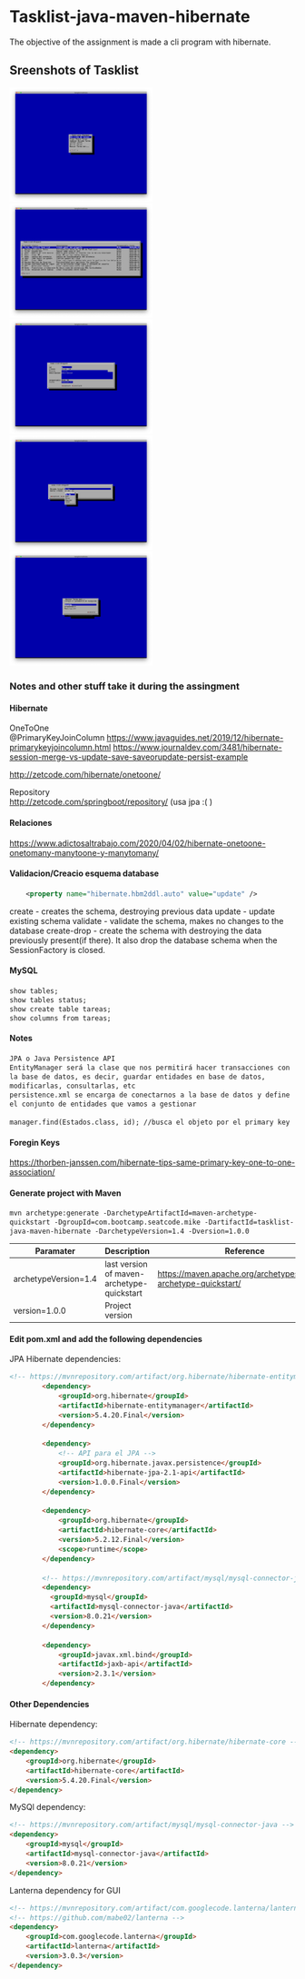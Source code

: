 # Tasklist-java-maven-hibernate

The objective of the assignment is made a cli program with hibernate.

## Sreenshots of Tasklist

<img alt="Screenshot 1" src="screenshots/Screenshot_1.png" height="50%" width="50%"/>
<img alt="Screenshot 2" src="screenshots/Screenshot_2.png" height="50%" width="50%"/>
<img alt="Screenshot 3" src="screenshots/Screenshot_3.png" height="50%" width="50%"/>
<img alt="Screenshot 4" src="screenshots/Screenshot_4.png" height="50%" width="50%"/>
<img alt="Screenshot 5" src="screenshots/Screenshot_5.png" height="50%" width="50%"/>

### Notes and other stuff take it during the assingment

#### Hibernate

OneToOne  
@PrimaryKeyJoinColumn
<https://www.javaguides.net/2019/12/hibernate-primarykeyjoincolumn.html>
<https://www.journaldev.com/3481/hibernate-session-merge-vs-update-save-saveorupdate-persist-example>

<http://zetcode.com/hibernate/onetoone/>

Repository  
<http://zetcode.com/springboot/repository/> (usa jpa :( )

#### Relaciones

<https://www.adictosaltrabajo.com/2020/04/02/hibernate-onetoone-onetomany-manytoone-y-manytomany/>

#### Validacion/Creacio esquema database

```xml
    <property name="hibernate.hbm2ddl.auto" value="update" />
```

create - creates the schema, destroying previous data
update - update existing schema
validate - validate the schema, makes no changes to the database
create-drop -  create the schema with destroying the data previously present(if there). It also drop the database schema when the SessionFactory is closed.

#### MySQL

```mysql
show tables;
show tables status;
show create table tareas;
show columns from tareas;

```

#### Notes

```code
JPA o Java Persistence API
EntityManager será la clase que nos permitirá hacer transacciones con la base de datos, es decir, guardar entidades en base de datos, modificarlas, consultarlas, etc
persistence.xml se encarga de conectarnos a la base de datos y define el conjunto de entidades que vamos a gestionar

manager.find(Estados.class, id); //busca el objeto por el primary key
```

#### Foregin Keys

<https://thorben-janssen.com/hibernate-tips-same-primary-key-one-to-one-association/>

#### Generate project with Maven

```code
mvn archetype:generate -DarchetypeArtifactId=maven-archetype-quickstart -DgroupId=com.bootcamp.seatcode.mike -DartifactId=tasklist-java-maven-hibernate -DarchetypeVersion=1.4 -Dversion=1.0.0
```

|       Paramater      |    Description | Reference |
|----------------------|--------------------------------------------|-------------------------------------------------------------------|
| archetypeVersion=1.4 | last version of maven-archetype-quickstart | <https://maven.apache.org/archetypes/maven-archetype-quickstart/> |
| version=1.0.0        | Project version | |

#### Edit pom.xml and add the following dependencies

JPA Hibernate dependencies:

```html
<!-- https://mvnrepository.com/artifact/org.hibernate/hibernate-entitymanager -->
        <dependency>
            <groupId>org.hibernate</groupId>
            <artifactId>hibernate-entitymanager</artifactId>
            <version>5.4.20.Final</version>
        </dependency>

        <dependency>
            <!-- API para el JPA -->
            <groupId>org.hibernate.javax.persistence</groupId>
            <artifactId>hibernate-jpa-2.1-api</artifactId>
            <version>1.0.0.Final</version>
        </dependency>

        <dependency>
            <groupId>org.hibernate</groupId>
            <artifactId>hibernate-core</artifactId>
            <version>5.2.12.Final</version>
            <scope>runtime</scope>
        </dependency>

        <!-- https://mvnrepository.com/artifact/mysql/mysql-connector-java -->
        <dependency>
          <groupId>mysql</groupId>
          <artifactId>mysql-connector-java</artifactId>
          <version>8.0.21</version>
        </dependency>

        <dependency>
            <groupId>javax.xml.bind</groupId>
            <artifactId>jaxb-api</artifactId>
            <version>2.3.1</version>
        </dependency>
```

#### Other Dependencies

Hibernate dependency:

```html
<!-- https://mvnrepository.com/artifact/org.hibernate/hibernate-core -->
<dependency>
    <groupId>org.hibernate</groupId>
    <artifactId>hibernate-core</artifactId>
    <version>5.4.20.Final</version>
</dependency>

```

MySQl dependency:

```html
<!-- https://mvnrepository.com/artifact/mysql/mysql-connector-java -->
<dependency>
    <groupId>mysql</groupId>
    <artifactId>mysql-connector-java</artifactId>
    <version>8.0.21</version>
</dependency>
```

Lanterna dependency for GUI

```html
<!-- https://mvnrepository.com/artifact/com.googlecode.lanterna/lanterna -->
<!-- https://github.com/mabe02/lanterna -->
<dependency>
    <groupId>com.googlecode.lanterna</groupId>
    <artifactId>lanterna</artifactId>
    <version>3.0.3</version>
</dependency>
```

